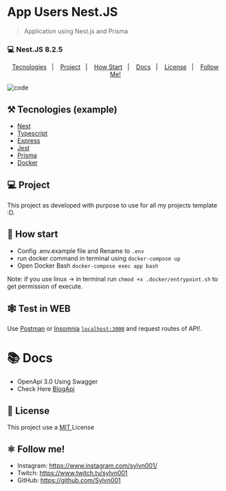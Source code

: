 # App Users Nest.JS

> Application using Nest.js and Prisma

### 💻 Nest.JS 8.2.5

<p align="center">
  <a href="#%EF%B8%8F-tecnologies">Tecnologies</a>&nbsp;&nbsp;&nbsp;|&nbsp;&nbsp;&nbsp;
  <a href="#-project">Project</a>&nbsp;&nbsp;&nbsp;|&nbsp;&nbsp;&nbsp;
  <a href="#-how-Start">How Start</a>&nbsp;&nbsp;&nbsp;|&nbsp;&nbsp;&nbsp;
  <a href="#-Docs">Docs</a>&nbsp;&nbsp;&nbsp;|&nbsp;&nbsp;&nbsp;
  <a href="#-license">License</a>&nbsp;&nbsp;&nbsp;|&nbsp;&nbsp;&nbsp;
  <a href="#atom_symbol-follow-me">Follow Me!</a>
</p>

![code](https://user-images.githubusercontent.com/50564121/165831405-d4044a48-d94e-4408-9d05-11d80c584fa2.png)

## ⚒️ Tecnologies (example)

- [Nest](https://docs.nestjs.com/)
- [Typescript](https://www.typescriptlang.org/)
- [Express](https://expressjs.com/pt-br/)
- [Jest](https://jestjs.io/)
- [Prisma](https://www.prisma.io/)
- [Docker](https://www.docker.com/get-started/)

## 💻 Project

This project as developed with purpose to use for all my projects template :D.

## 🚀 How start

- Config .env.example file and Rename to `.env`
- run docker command in terminal using `docker-compose up`
- Open Docker Bash `docker-compose exec app bash`

Note: if you use linux -> in terminal run `chmod +x .docker/entrypoint.sh` to get permission of execute.

## 🕸️ Test in WEB

Use [Postman](https://www.postman.com/) or [Insomnia](https://insomnia.rest/download) [`localhost:3000`](http://localhost:3000) and request routes of API!.

# 📚 Docs

- OpenApi 3.0 Using Swagger
- Check Here [BlogApi](https://apiblognestjs.herokuapp.com/api)

## 📝 License

This project use a <a href="./LLICENSE"> MIT </a> License

## :atom_symbol: Follow me!

- Instagram: https://www.instagram.com/sylvn001/
- Twitch: https://www.twitch.tv/sylvn001
- GitHub: https://github.com/Sylvn001
